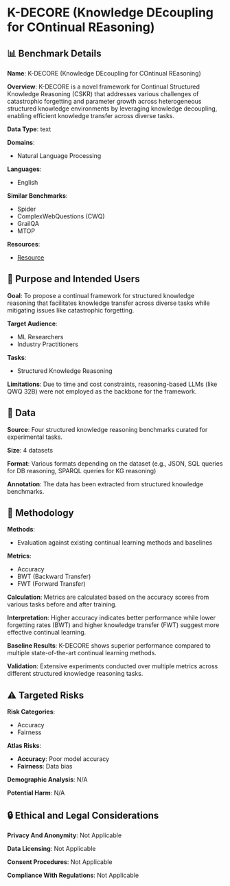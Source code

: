# K-DECORE (Knowledge DEcoupling for COntinual REasoning)

## 📊 Benchmark Details

**Name**: K-DECORE (Knowledge DEcoupling for COntinual REasoning)

**Overview**: K-DECORE is a novel framework for Continual Structured Knowledge Reasoning (CSKR) that addresses various challenges of catastrophic forgetting and parameter growth across heterogeneous structured knowledge environments by leveraging knowledge decoupling, enabling efficient knowledge transfer across diverse tasks.

**Data Type**: text

**Domains**:
- Natural Language Processing

**Languages**:
- English

**Similar Benchmarks**:
- Spider
- ComplexWebQuestions (CWQ)
- GrailQA
- MTOP

**Resources**:
- [Resource](https://arxiv.org/abs/2509.16929v2)

## 🎯 Purpose and Intended Users

**Goal**: To propose a continual framework for structured knowledge reasoning that facilitates knowledge transfer across diverse tasks while mitigating issues like catastrophic forgetting.

**Target Audience**:
- ML Researchers
- Industry Practitioners

**Tasks**:
- Structured Knowledge Reasoning

**Limitations**: Due to time and cost constraints, reasoning-based LLMs (like QWQ 32B) were not employed as the backbone for the framework.

## 💾 Data

**Source**: Four structured knowledge reasoning benchmarks curated for experimental tasks.

**Size**: 4 datasets

**Format**: Various formats depending on the dataset (e.g., JSON, SQL queries for DB reasoning, SPARQL queries for KG reasoning)

**Annotation**: The data has been extracted from structured knowledge benchmarks.

## 🔬 Methodology

**Methods**:
- Evaluation against existing continual learning methods and baselines

**Metrics**:
- Accuracy
- BWT (Backward Transfer)
- FWT (Forward Transfer)

**Calculation**: Metrics are calculated based on the accuracy scores from various tasks before and after training.

**Interpretation**: Higher accuracy indicates better performance while lower forgetting rates (BWT) and higher knowledge transfer (FWT) suggest more effective continual learning.

**Baseline Results**: K-DECORE shows superior performance compared to multiple state-of-the-art continual learning methods.

**Validation**: Extensive experiments conducted over multiple metrics across different structured knowledge reasoning tasks.

## ⚠️ Targeted Risks

**Risk Categories**:
- Accuracy
- Fairness

**Atlas Risks**:
- **Accuracy**: Poor model accuracy
- **Fairness**: Data bias

**Demographic Analysis**: N/A

**Potential Harm**: N/A

## 🔒 Ethical and Legal Considerations

**Privacy And Anonymity**: Not Applicable

**Data Licensing**: Not Applicable

**Consent Procedures**: Not Applicable

**Compliance With Regulations**: Not Applicable
